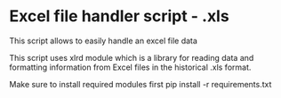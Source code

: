 # Excel file handler script - .xls

This script allows to easily handle an excel file data

This script uses xlrd module which is a library for reading data and formatting information from Excel files in the historical .xls format.

Make sure to install required modules first
pip install -r requirements.txt

